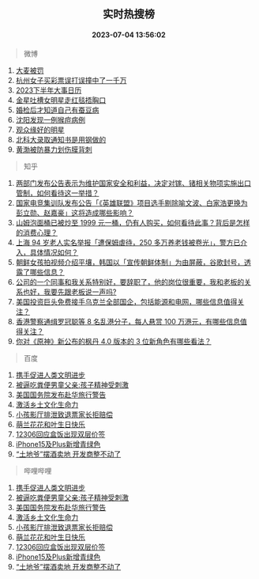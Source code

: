 <div align="center"><h2>实时热搜榜</h2><h4>2023-07-04 13:56:02</h4></div>

> 微博  

1. [大麦被罚](https://s.weibo.com/weibo?q=%23%E5%A4%A7%E9%BA%A6%E8%A2%AB%E7%BD%9A%23&t=31&band_rank=1&Refer=top)<br />
2. [杭州女子买彩票误打误撞中了一千万](https://s.weibo.com/weibo?q=%23%E6%9D%AD%E5%B7%9E%E5%A5%B3%E5%AD%90%E4%B9%B0%E5%BD%A9%E7%A5%A8%E8%AF%AF%E6%89%93%E8%AF%AF%E6%92%9E%E4%B8%AD%E4%BA%86%E4%B8%80%E5%8D%83%E4%B8%87%23&t=31&band_rank=2&Refer=top)<br />
3. [2023下半年大事日历](https://s.weibo.com/weibo?q=%232023%E4%B8%8B%E5%8D%8A%E5%B9%B4%E5%A4%A7%E4%BA%8B%E6%97%A5%E5%8E%86%23&t=31&band_rank=3&Refer=top)<br />
4. [金星吐槽女明星走红毯捂胸口](https://s.weibo.com/weibo?q=%23%E9%87%91%E6%98%9F%E5%90%90%E6%A7%BD%E5%A5%B3%E6%98%8E%E6%98%9F%E8%B5%B0%E7%BA%A2%E6%AF%AF%E6%8D%82%E8%83%B8%E5%8F%A3%23&t=31&band_rank=4&Refer=top)<br />
5. [婚检后才知道自己有蚕豆病](https://s.weibo.com/weibo?q=%23%E5%A9%9A%E6%A3%80%E5%90%8E%E6%89%8D%E7%9F%A5%E9%81%93%E8%87%AA%E5%B7%B1%E6%9C%89%E8%9A%95%E8%B1%86%E7%97%85%23&t=31&band_rank=5&Refer=top)<br />
6. [沈阳发现一例猴痘病例](https://s.weibo.com/weibo?q=%23%E6%B2%88%E9%98%B3%E5%8F%91%E7%8E%B0%E4%B8%80%E4%BE%8B%E7%8C%B4%E7%97%98%E7%97%85%E4%BE%8B%23&t=31&band_rank=6&Refer=top)<br />
7. [观众缘好的明星](https://s.weibo.com/weibo?q=%23%E8%A7%82%E4%BC%97%E7%BC%98%E5%A5%BD%E7%9A%84%E6%98%8E%E6%98%9F%23&t=31&band_rank=7&Refer=top)<br />
8. [北科大录取通知书是用钢做的](https://s.weibo.com/weibo?q=%23%E5%8C%97%E7%A7%91%E5%A4%A7%E5%BD%95%E5%8F%96%E9%80%9A%E7%9F%A5%E4%B9%A6%E6%98%AF%E7%94%A8%E9%92%A2%E5%81%9A%E7%9A%84%23&t=31&band_rank=8&Refer=top)<br />
9. [黄渤被防暴力划伤膜背刺](https://s.weibo.com/weibo?q=%23%E9%BB%84%E6%B8%A4%E8%A2%AB%E9%98%B2%E6%9A%B4%E5%8A%9B%E5%88%92%E4%BC%A4%E8%86%9C%E8%83%8C%E5%88%BA%23&t=31&band_rank=9&Refer=top)<br />

> 知乎  

1. [两部门发布公告表示为维护国家安全和利益，决定对镓、锗相关物项实施出口管制，如何看待这一举措？](https://www.zhihu.com/question/610105939)<br />
2. [国家电竞集训队发布公告「《英雄联盟》项目选手剔除喻文波、白家浩更换为彭立勋、赵嘉豪」这将造成哪些影响？](https://www.zhihu.com/question/610188481)<br />
3. [山姆泡面桶已被炒至 1999 元一桶，仍有人购买，如何看待此事？背后是怎样的消费心理？](https://www.zhihu.com/question/610060285)<br />
4. [上海 94 岁老人实名举报「遭保姆虐待，250 多万养老钱被卷光」，警方已介入，具体情况如何？](https://www.zhihu.com/question/610021603)<br />
5. [朝鲜女孩拍视频介绍平壤，韩国以「宣传朝鲜体制」为由屏蔽，谷歌封号，透露了哪些信息？](https://www.zhihu.com/question/610162816)<br />
6. [公司的一个同事和我关系特别好，要辞职了，他的岗位很重要，我和老板的关系也好，我要先跟老板说一声吗?](https://www.zhihu.com/question/609530299)<br />
7. [美国投资巨头免费接手乌克兰全部国企，包括能源和电网，哪些信息值得关注？](https://www.zhihu.com/question/610223926)<br />
8. [香港警察通缉罗冠聪等 8 名乱港分子，每人悬赏 100 万港元，有哪些信息值得关注？](https://www.zhihu.com/question/610144743)<br />
9. [你对《原神》新公布的枫丹 4.0 版本的 3 位新角色有哪些看法？](https://www.zhihu.com/question/610136771)<br />

> 百度  

1. [携手促进人类文明进步](https://www.baidu.com/s?wd=%E6%90%BA%E6%89%8B%E4%BF%83%E8%BF%9B%E4%BA%BA%E7%B1%BB%E6%96%87%E6%98%8E%E8%BF%9B%E6%AD%A5&sa=fyb_news&rsv_dl=fyb_news)<br />
2. [被逼吃粪便男童父亲:孩子精神受刺激](https://www.baidu.com/s?wd=%E8%A2%AB%E9%80%BC%E5%90%83%E7%B2%AA%E4%BE%BF%E7%94%B7%E7%AB%A5%E7%88%B6%E4%BA%B2%3A%E5%AD%A9%E5%AD%90%E7%B2%BE%E7%A5%9E%E5%8F%97%E5%88%BA%E6%BF%80&sa=fyb_news&rsv_dl=fyb_news)<br />
3. [美国国务院发布赴华旅行警告](https://www.baidu.com/s?wd=%E7%BE%8E%E5%9B%BD%E5%9B%BD%E5%8A%A1%E9%99%A2%E5%8F%91%E5%B8%83%E8%B5%B4%E5%8D%8E%E6%97%85%E8%A1%8C%E8%AD%A6%E5%91%8A&sa=fyb_news&rsv_dl=fyb_news)<br />
4. [激活乡土文化生命力](https://www.baidu.com/s?wd=%E6%BF%80%E6%B4%BB%E4%B9%A1%E5%9C%9F%E6%96%87%E5%8C%96%E7%94%9F%E5%91%BD%E5%8A%9B&sa=fyb_news&rsv_dl=fyb_news)<br />
5. [小孩影厅排泄致退票家长拒赔偿](https://www.baidu.com/s?wd=%E5%B0%8F%E5%AD%A9%E5%BD%B1%E5%8E%85%E6%8E%92%E6%B3%84%E8%87%B4%E9%80%80%E7%A5%A8%E5%AE%B6%E9%95%BF%E6%8B%92%E8%B5%94%E5%81%BF&sa=fyb_news&rsv_dl=fyb_news)<br />
6. [萌兰花花和叶生日快乐](https://www.baidu.com/s?wd=%E8%90%8C%E5%85%B0%E8%8A%B1%E8%8A%B1%E5%92%8C%E5%8F%B6%E7%94%9F%E6%97%A5%E5%BF%AB%E4%B9%90&sa=fyb_news&rsv_dl=fyb_news)<br />
7. [12306回应盒饭出现双层价签](https://www.baidu.com/s?wd=12306%E5%9B%9E%E5%BA%94%E7%9B%92%E9%A5%AD%E5%87%BA%E7%8E%B0%E5%8F%8C%E5%B1%82%E4%BB%B7%E7%AD%BE&sa=fyb_news&rsv_dl=fyb_news)<br />
8. [iPhone15及Plus新增青绿色](https://www.baidu.com/s?wd=iPhone15%E5%8F%8APlus%E6%96%B0%E5%A2%9E%E9%9D%92%E7%BB%BF%E8%89%B2&sa=fyb_news&rsv_dl=fyb_news)<br />
9. [“土地爷”摆酒卖地 开发商整不动了](https://www.baidu.com/s?wd=%E2%80%9C%E5%9C%9F%E5%9C%B0%E7%88%B7%E2%80%9D%E6%91%86%E9%85%92%E5%8D%96%E5%9C%B0+%E5%BC%80%E5%8F%91%E5%95%86%E6%95%B4%E4%B8%8D%E5%8A%A8%E4%BA%86&sa=fyb_news&rsv_dl=fyb_news)<br />

> 哔哩哔哩  

1. [携手促进人类文明进步](https://www.baidu.com/s?wd=%E6%90%BA%E6%89%8B%E4%BF%83%E8%BF%9B%E4%BA%BA%E7%B1%BB%E6%96%87%E6%98%8E%E8%BF%9B%E6%AD%A5&sa=fyb_news&rsv_dl=fyb_news)<br />
2. [被逼吃粪便男童父亲:孩子精神受刺激](https://www.baidu.com/s?wd=%E8%A2%AB%E9%80%BC%E5%90%83%E7%B2%AA%E4%BE%BF%E7%94%B7%E7%AB%A5%E7%88%B6%E4%BA%B2%3A%E5%AD%A9%E5%AD%90%E7%B2%BE%E7%A5%9E%E5%8F%97%E5%88%BA%E6%BF%80&sa=fyb_news&rsv_dl=fyb_news)<br />
3. [美国国务院发布赴华旅行警告](https://www.baidu.com/s?wd=%E7%BE%8E%E5%9B%BD%E5%9B%BD%E5%8A%A1%E9%99%A2%E5%8F%91%E5%B8%83%E8%B5%B4%E5%8D%8E%E6%97%85%E8%A1%8C%E8%AD%A6%E5%91%8A&sa=fyb_news&rsv_dl=fyb_news)<br />
4. [激活乡土文化生命力](https://www.baidu.com/s?wd=%E6%BF%80%E6%B4%BB%E4%B9%A1%E5%9C%9F%E6%96%87%E5%8C%96%E7%94%9F%E5%91%BD%E5%8A%9B&sa=fyb_news&rsv_dl=fyb_news)<br />
5. [小孩影厅排泄致退票家长拒赔偿](https://www.baidu.com/s?wd=%E5%B0%8F%E5%AD%A9%E5%BD%B1%E5%8E%85%E6%8E%92%E6%B3%84%E8%87%B4%E9%80%80%E7%A5%A8%E5%AE%B6%E9%95%BF%E6%8B%92%E8%B5%94%E5%81%BF&sa=fyb_news&rsv_dl=fyb_news)<br />
6. [萌兰花花和叶生日快乐](https://www.baidu.com/s?wd=%E8%90%8C%E5%85%B0%E8%8A%B1%E8%8A%B1%E5%92%8C%E5%8F%B6%E7%94%9F%E6%97%A5%E5%BF%AB%E4%B9%90&sa=fyb_news&rsv_dl=fyb_news)<br />
7. [12306回应盒饭出现双层价签](https://www.baidu.com/s?wd=12306%E5%9B%9E%E5%BA%94%E7%9B%92%E9%A5%AD%E5%87%BA%E7%8E%B0%E5%8F%8C%E5%B1%82%E4%BB%B7%E7%AD%BE&sa=fyb_news&rsv_dl=fyb_news)<br />
8. [iPhone15及Plus新增青绿色](https://www.baidu.com/s?wd=iPhone15%E5%8F%8APlus%E6%96%B0%E5%A2%9E%E9%9D%92%E7%BB%BF%E8%89%B2&sa=fyb_news&rsv_dl=fyb_news)<br />
9. [“土地爷”摆酒卖地 开发商整不动了](https://www.baidu.com/s?wd=%E2%80%9C%E5%9C%9F%E5%9C%B0%E7%88%B7%E2%80%9D%E6%91%86%E9%85%92%E5%8D%96%E5%9C%B0+%E5%BC%80%E5%8F%91%E5%95%86%E6%95%B4%E4%B8%8D%E5%8A%A8%E4%BA%86&sa=fyb_news&rsv_dl=fyb_news)<br />
